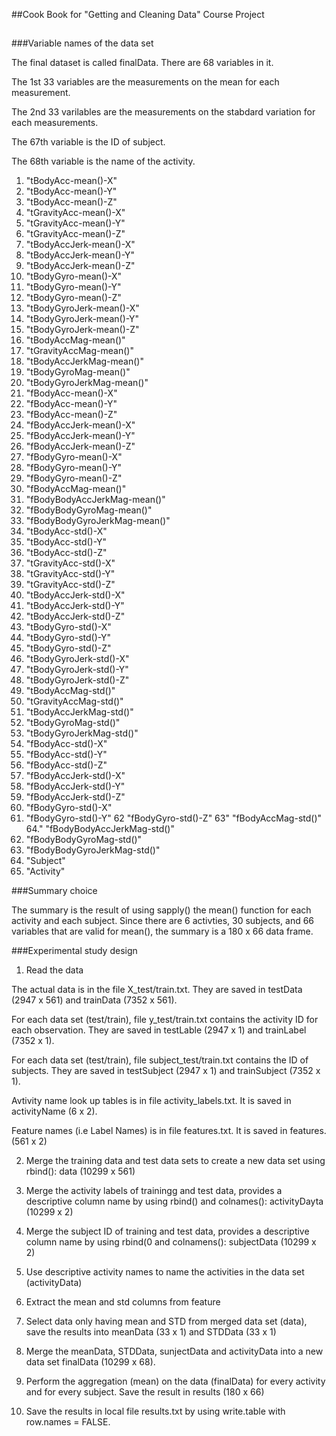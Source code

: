 ##Cook Book for "Getting and Cleaning Data" Course Project
##

###Variable names of the data set

The final dataset is called finalData. There are 68 variables in it.

The 1st 33 variables are the measurements on the mean for each measurement.

The 2nd 33 varilables are the measurements on the stabdard variation for each measurements.

The 67th variable is the ID of subject.

The 68th variable is the name of the activity.

1. "tBodyAcc-mean()-X"
2. "tBodyAcc-mean()-Y"
3. "tBodyAcc-mean()-Z"
4. "tGravityAcc-mean()-X"
5. "tGravityAcc-mean()-Y"
6. "tGravityAcc-mean()-Z"
7. "tBodyAccJerk-mean()-X"
8. "tBodyAccJerk-mean()-Y"
9. "tBodyAccJerk-mean()-Z"
10. "tBodyGyro-mean()-X"
11. "tBodyGyro-mean()-Y"
12. "tBodyGyro-mean()-Z"
13. "tBodyGyroJerk-mean()-X"
14. "tBodyGyroJerk-mean()-Y"
15. "tBodyGyroJerk-mean()-Z"
16. "tBodyAccMag-mean()"
16. "tGravityAccMag-mean()"
18. "tBodyAccJerkMag-mean()"
19. "tBodyGyroMag-mean()"
20. "tBodyGyroJerkMag-mean()"
21. "fBodyAcc-mean()-X"
22. "fBodyAcc-mean()-Y"
23. "fBodyAcc-mean()-Z"
24. "fBodyAccJerk-mean()-X"
25. "fBodyAccJerk-mean()-Y"
26. "fBodyAccJerk-mean()-Z"
27. "fBodyGyro-mean()-X"
28. "fBodyGyro-mean()-Y"
29. "fBodyGyro-mean()-Z"
30. "fBodyAccMag-mean()"
31. "fBodyBodyAccJerkMag-mean()"
32. "fBodyBodyGyroMag-mean()"
33. "fBodyBodyGyroJerkMag-mean()"
34. "tBodyAcc-std()-X"
35. "tBodyAcc-std()-Y"
36. "tBodyAcc-std()-Z"
37. "tGravityAcc-std()-X"
38. "tGravityAcc-std()-Y"
39. "tGravityAcc-std()-Z"
40. "tBodyAccJerk-std()-X"
41. "tBodyAccJerk-std()-Y"
42. "tBodyAccJerk-std()-Z"
43. "tBodyGyro-std()-X"
44. "tBodyGyro-std()-Y"
45. "tBodyGyro-std()-Z"
46. "tBodyGyroJerk-std()-X"
47. "tBodyGyroJerk-std()-Y"
48. "tBodyGyroJerk-std()-Z"
49. "tBodyAccMag-std()"
50. "tGravityAccMag-std()"
51. "tBodyAccJerkMag-std()"
52. "tBodyGyroMag-std()"
53. "tBodyGyroJerkMag-std()"
54. "fBodyAcc-std()-X"
55. "fBodyAcc-std()-Y"
56. "fBodyAcc-std()-Z"
57. "fBodyAccJerk-std()-X"
58. "fBodyAccJerk-std()-Y"
59. "fBodyAccJerk-std()-Z"
60. "fBodyGyro-std()-X"
61. "fBodyGyro-std()-Y"
62 "fBodyGyro-std()-Z"
63" "fBodyAccMag-std()"
64." "fBodyBodyAccJerkMag-std()"
65. "fBodyBodyGyroMag-std()"
66. "fBodyBodyGyroJerkMag-std()"
67. "Subject"
68. "Activity"

###Summary choice

The summary is the result of using sapply() the mean() function for each activity and each subject.
Since there are 6 activties, 30 subjects, and 66 variables that are valid for mean(), the summary is a 180 x 66 data frame. 

###Experimental study design

1. Read the data

 The actual data is in the file X_test/train.txt. They are saved in testData (2947 x 561) and trainData (7352 x 561).

 For each data set (test/train), file y_test/train.txt contains the activity ID for each observation. They are saved in testLable (2947 x 1) and trainLabel (7352 x 1). 

 For each data set (test/train), file subject_test/train.txt contains the ID of subjects. They are saved in testSubject (2947 x 1) and trainSubject (7352 x 1). 

 Avtivity name look up tables is in file activity_labels.txt. It is saved in activityName (6 x 2).

 Feature names (i.e Label Names) is in file features.txt. It is saved in features. (561 x 2)

2. Merge the training data and test data sets to create a new data set using rbind(): data (10299 x 561)

3. Merge the activity labels of trainingg and test data, provides a descriptive column name by using rbind() and colnames(): activityDayta (10299 x 2)

4. Merge the subject ID of training and test data, provides a descriptive column name by using rbind(0 and colnamens(): subjectData (10299 x 2)

5. Use descriptive activity names to name the activities in the data set (activityData)

6. Extract the mean and std columns from feature 

7. Select data only having mean and STD from merged data set (data), save the results into meanData (33 x 1) and STDData (33 x 1)

8. Merge the meanData, STDData, sunjectData and activityData into a new data set finalData (10299 x 68).

9. Perform the aggregation (mean) on the data (finalData) for every activity and for every subject. Save the result in results (180 x 66)

10. Save the results in local file results.txt by using write.table with row.names = FALSE.
